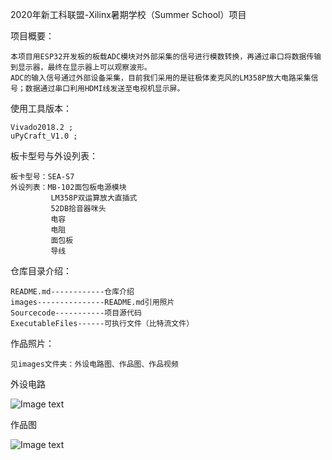 2020年新工科联盟-Xilinx暑期学校（Summer School）项目


项目概要：

    本项目用ESP32开发板的板载ADC模块对外部采集的信号进行模数转换，再通过串口将数据传输到显示器，最终在显示器上可以观察波形。
    ADC的输入信号通过外部设备采集，目前我们采用的是驻极体麦克风的LM358P放大电路采集信号；数据通过串口利用HDMI线发送至电视机显示屏。

使用工具版本：

    Vivado2018.2 ;
    uPyCraft_V1.0 ; 
    
板卡型号与外设列表：

    板卡型号：SEA-S7
    外设列表：MB-102面包板电源模块
             LM358P双运算放大直插式
             52DB拾音器咪头
             电容
             电阻
             面包板
             导线

仓库目录介绍：

    README.md------------仓库介绍
    images---------------README.md引用照片
    Sourcecode-----------项目源代码
    ExecutableFiles------可执行文件（比特流文件）

作品照片：

    见images文件夹：外设电路图、作品图、作品视频

外设电路

![Image text](https://github.com/Leishuqi/Virtual-oscilloscope/blob/master/images/电路图.png)

作品图

![Image text](https://github.com/Leishuqi/Virtual-oscilloscope/blob/master/images/作品图片.jpg)
